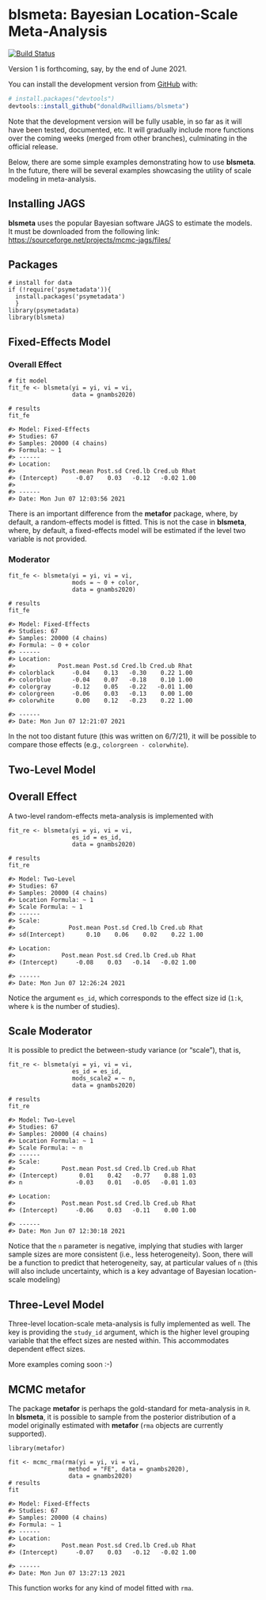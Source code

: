 
<!-- README.md is generated from README.Rmd. Please edit that file -->

# blsmeta: Bayesian Location-Scale Meta-Analysis

[![Build
Status](https://www.travis-ci.com/donaldRwilliams/blsmeta.svg?branch=main)](https://travis-ci.com/donaldRwilliams/blsmeta)

Version 1 is forthcoming, say, by the end of June 2021.

You can install the development version from
[GitHub](https://github.com/) with:

``` r
# install.packages("devtools")
devtools::install_github("donaldRwilliams/blsmeta")
```

Note that the development version will be fully usable, in so far as it
will have been tested, documented, etc. It will gradually include more
functions over the coming weeks (merged from other branches),
culminating in the official release.

Below, there are some simple examples demonstrating how to use
**blsmeta**. In the future, there will be several examples showcasing
the utility of scale modeling in meta-analysis.

## Installing JAGS

**blsmeta** uses the popular Bayesian software JAGS to estimate the
models. It must be downloaded from the following link:
<https://sourceforge.net/projects/mcmc-jags/files/>

## Packages

    # install for data
    if (!require('psymetadata')){
      install.packages('psymetadata')
      }
    library(psymetadata)
    library(blsmeta)

## Fixed-Effects Model

### Overall Effect

    # fit model
    fit_fe <- blsmeta(yi = yi, vi = vi, 
                      data = gnambs2020)
                      
    # results
    fit_fe
    
    #> Model: Fixed-Effects
    #> Studies: 67 
    #> Samples: 20000 (4 chains)
    #> Formula: ~ 1 
    #> ------
    #> Location:
    #>             Post.mean Post.sd Cred.lb Cred.ub Rhat
    #> (Intercept)     -0.07    0.03   -0.12   -0.02 1.00
    #>
    #> ------
    #> Date: Mon Jun 07 12:03:56 2021 

There is an important difference from the **metafor** package, where, by
default, a random-effects model is fitted. This is not the case in
**blsmeta**, where, by default, a fixed-effects model will be estimated
if the level two variable is not provided.

### Moderator

    fit_fe <- blsmeta(yi = yi, vi = vi, 
                      mods = ~ 0 + color,
                      data = gnambs2020)
    
    # results
    fit_fe
    
    #> Model: Fixed-Effects
    #> Studies: 67 
    #> Samples: 20000 (4 chains)
    #> Formula: ~ 0 + color 
    #> ------
    #> Location:
    #>            Post.mean Post.sd Cred.lb Cred.ub Rhat
    #> colorblack     -0.04    0.13   -0.30    0.22 1.00
    #> colorblue      -0.04    0.07   -0.18    0.10 1.00
    #> colorgray      -0.12    0.05   -0.22   -0.01 1.00
    #> colorgreen     -0.06    0.03   -0.13    0.00 1.00
    #> colorwhite      0.00    0.12   -0.23    0.22 1.00
    
    #> ------
    #> Date: Mon Jun 07 12:21:07 2021 

In the not too distant future (this was written on 6/7/21), it will be
possible to compare those effects (e.g., `colorgreen - colorwhite`).

## Two-Level Model

## Overall Effect

A two-level random-effects meta-analysis is implemented with

    fit_re <- blsmeta(yi = yi, vi = vi, 
                      es_id = es_id,
                      data = gnambs2020)
    
    # results
    fit_re
    
    #> Model: Two-Level
    #> Studies: 67 
    #> Samples: 20000 (4 chains)
    #> Location Formula: ~ 1 
    #> Scale Formula: ~ 1 
    #> ------
    #> Scale:
    #>               Post.mean Post.sd Cred.lb Cred.ub Rhat
    #> sd(Intercept)      0.10    0.06    0.02    0.22 1.00
    
    #> Location:
    #>             Post.mean Post.sd Cred.lb Cred.ub Rhat
    #> (Intercept)     -0.08    0.03   -0.14   -0.02 1.00
    
    #> ------
    #> Date: Mon Jun 07 12:26:24 2021 

Notice the argument `es_id`, which corresponds to the effect size id
(`1:k`, where `k` is the number of studies).

## Scale Moderator

It is possible to predict the between-study variance (or “scale”), that
is,

    fit_re <- blsmeta(yi = yi, vi = vi, 
                      es_id = es_id,
                      mods_scale2 = ~ n, 
                      data = gnambs2020)
    
    # results
    fit_re
    
    #> Model: Two-Level
    #> Studies: 67 
    #> Samples: 20000 (4 chains)
    #> Location Formula: ~ 1 
    #> Scale Formula: ~ n 
    #> ------
    #> Scale:
    #>             Post.mean Post.sd Cred.lb Cred.ub Rhat
    #> (Intercept)      0.01    0.42   -0.77    0.88 1.03
    #> n               -0.03    0.01   -0.05   -0.01 1.03
    
    #> Location:
    #>             Post.mean Post.sd Cred.lb Cred.ub Rhat
    #> (Intercept)     -0.06    0.03   -0.11    0.00 1.00
    
    #> ------
    #> Date: Mon Jun 07 12:30:18 2021 

Notice that the `n` parameter is negative, implying that studies with
larger sample sizes are more consistent (i.e., less heterogeneity).
Soon, there will be a function to predict that heterogeneity, say, at
particular values of `n` (this will also include uncertainty, which is a
key advantage of Bayesian location-scale modeling)

## Three-Level Model

Three-level location-scale meta-analysis is fully implemented as well.
The key is providing the `study_id` argument, which is the higher level
grouping variable that the effect sizes are nested within. This
accommodates dependent effect sizes.

More examples coming soon :-)

## MCMC metafor

The package **metafor** is perhaps the gold-standard for meta-analysis
in `R`. In **blsmeta**, it is possible to sample from the posterior
distribution of a model originally estimated with **metafor** (`rma`
objects are currently supported).

    library(metafor)
    
    fit <- mcmc_rma(rma(yi = yi, vi = vi, 
                     method = "FE", data = gnambs2020), 
                     data = gnambs2020)
    # results
    fit
    
    #> Model: Fixed-Effects
    #> Studies: 67 
    #> Samples: 20000 (4 chains)
    #> Formula: ~ 1 
    #> ------
    #> Location:
    #>             Post.mean Post.sd Cred.lb Cred.ub Rhat
    #> (Intercept)     -0.07    0.03   -0.12   -0.02 1.00
    
    #> ------
    #> Date: Mon Jun 07 13:27:13 2021 

This function works for any kind of model fitted with `rma`.
